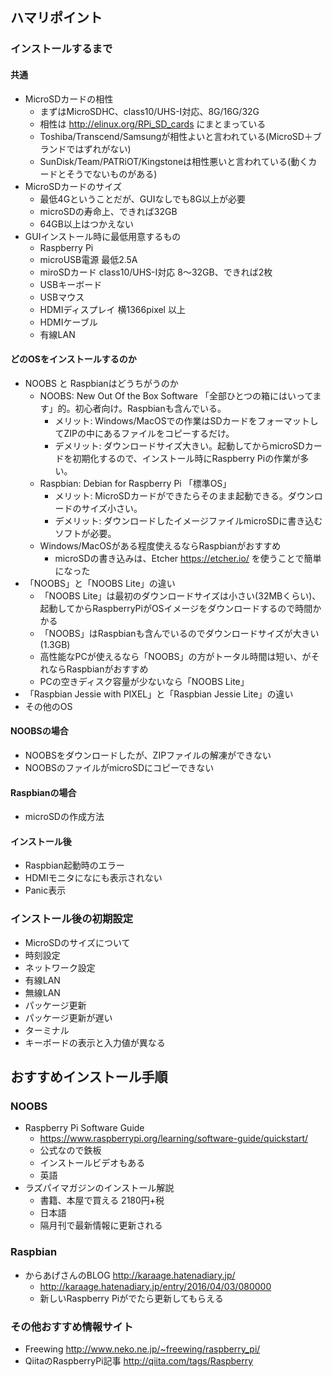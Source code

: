 ## ハマリポイント
### インストールするまで
#### 共通
 - MicroSDカードの相性
     - まずはMicroSDHC、class10/UHS-I対応、8G/16G/32G
     - 相性は http://elinux.org/RPi_SD_cards にまとまっている
     - Toshiba/Transcend/Samsungが相性よいと言われている(MicroSD＋ブランドではずれがない)
     - SunDisk/Team/PATRiOT/Kingstoneは相性悪いと言われている(動くカードとそうでないものがある)
 - MicroSDカードのサイズ
     - 最低4Gということだが、GUIなしでも8G以上が必要
     - microSDの寿命上、できれば32GB
     - 64GB以上はつかえない
 - GUIインストール時に最低用意するもの
     - Raspberry Pi
     - microUSB電源 最低2.5A
     - miroSDカード class10/UHS-I対応 8～32GB、できれば2枚
     - USBキーボード 
     - USBマウス
     - HDMIディスプレイ 横1366pixel 以上
     - HDMIケーブル
     - 有線LAN
     
#### どのOSをインストールするのか
 - NOOBS と Raspbianはどうちがうのか
     - NOOBS: New Out Of the Box Software 「全部ひとつの箱にはいってます」的。初心者向け。Raspbianも含んでいる。
         - メリット: Windows/MacOSでの作業はSDカードをフォーマットしてZIPの中にあるファイルをコピーするだけ。
         - デメリット: ダウンロードサイズ大きい。起動してからmicroSDカードを初期化するので、インストール時にRaspberry Piの作業が多い。
     - Raspbian: Debian for Raspberry Pi  「標準OS」
         - メリット: MicroSDカードができたらそのまま起動できる。ダウンロードのサイズ小さい。
         - デメリット: ダウンロードしたイメージファイルmicroSDに書き込むソフトが必要。
     - Windows/MacOSがある程度使えるならRaspbianがおすすめ
         - microSDの書き込みは、Etcher https://etcher.io/ を使うことで簡単になった
 - 「NOOBS」と「NOOBS Lite」の違い
     - 「NOOBS Lite」は最初のダウンロードサイズは小さい(32MBくらい)、起動してからRaspberryPiがOSイメージをダウンロードするので時間かかる
     - 「NOOBS」はRaspbianも含んでいるのでダウンロードサイズが大きい(1.3GB)
     - 高性能なPCが使えるなら「NOOBS」の方がトータル時間は短い、がそれならRaspbianがおすすめ
     - PCの空きディスク容量が少ないなら「NOOBS Lite」
 - 「Raspbian Jessie with PIXEL」と「Raspbian Jessie Lite」の違い
 - その他のOS
 
#### NOOBSの場合 
 - NOOBSをダウンロードしたが、ZIPファイルの解凍ができない
 - NOOBSのファイルがmicroSDにコピーできない
 
#### Raspbianの場合
 - microSDの作成方法

#### インストール後
 - Raspbian起動時のエラー
  - HDMIモニタになにも表示されない
  - Panic表示
 
### インストール後の初期設定
 - MicroSDのサイズについて
 - 時刻設定
 - ネットワーク設定
  - 有線LAN
  - 無線LAN
 - パッケージ更新
 - パッケージ更新が遅い
 - ターミナル
  - キーボードの表示と入力値が異なる
 
## おすすめインストール手順
### NOOBS
 - Raspberry Pi Software Guide
     - https://www.raspberrypi.org/learning/software-guide/quickstart/
     - 公式なので鉄板
     - インストールビデオもある
     - 英語
 - ラズパイマガジンのインストール解説
     - 書籍、本屋で買える 2180円+税
     - 日本語
     - 隔月刊で最新情報に更新される
     
### Raspbian
 - からあげさんのBLOG http://karaage.hatenadiary.jp/ 
     - http://karaage.hatenadiary.jp/entry/2016/04/03/080000
     - 新しいRaspberry Piがでたら更新してもらえる

### その他おすすめ情報サイト
 - Freewing http://www.neko.ne.jp/~freewing/raspberry_pi/
 - QiitaのRaspberryPi記事 http://qiita.com/tags/Raspberry
 
